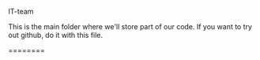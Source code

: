 IT-team

This is the main folder where we'll store part of our code.
If you want to try out github, do it with this file.

========
